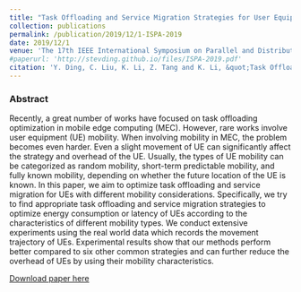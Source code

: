```yaml
---
title: "Task Offloading and Service Migration Strategies for User Equipments with Mobility Consideration in Mobile Edge Computing"
collection: publications
permalink: /publication/2019/12/1-ISPA-2019
date: 2019/12/1
venue: 'The 17th IEEE International Symposium on Parallel and Distributed Processing with Applications (IEEE ISPA-2019)'
#paperurl: 'http://stevding.github.io/files/ISPA-2019.pdf'
citation: 'Y. Ding, C. Liu, K. Li, Z. Tang and K. Li, &quot;Task Offloading and Service Migration Strategies for User Equipments with Mobility Consideration in Mobile Edge Computing,&quot; the 17th IEEE International Symposium on Parallel and Distributed Processing with Applications (IEEE ISPA-2019), in press'
---
```

### Abstract

Recently, a great number of works have focused on task offloading optimization in mobile edge computing (MEC).
However, rare works involve user equipment (UE) mobility.
When involving mobility in MEC, the problem becomes even harder.
Even a slight movement of UE can significantly affect the strategy and overhead of the UE.
Usually, the types of UE mobility can be categorized as random mobility, short-term predictable mobility, and fully known mobility, depending on whether the future location of the UE is known.
In this paper, we aim to optimize task offloading and service migration for UEs with different mobility considerations.
Specifically, we try to find appropriate task offloading and service migration strategies to optimize energy consumption or latency of UEs according to the characteristics of different mobility types.
We conduct extensive experiments using the real world data which records the movement trajectory of UEs.
Experimental results show that our methods perform better compared to six other common strategies and can further reduce the overhead of UEs by using their mobility characteristics.

[Download paper here](http://stevding.github.io/files/ISPA-2019.pdf)
